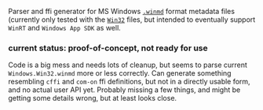 Parser and ffi generator for MS Windows
[`.winmd`](https://learn.microsoft.com/en-us/uwp/winrt-cref/winmd-files)
format metadata files (currently only tested with the
[`Win32`](https://github.com/microsoft/win32metadata) files, but
intended to eventually support `WinRT` and `Windows App SDK` as well.

### current status: proof-of-concept, not ready for use

Code is a big mess and needs lots of cleanup, but seems to parse
current `Windows.Win32.winmd` more or less correctly. Can generate
something resembling `cffi` and `com-on` ffi definitions, but not in a
directly usable form, and no actual user API yet. Probably missing a
few things, and might be getting some details wrong, but at least
looks close.
